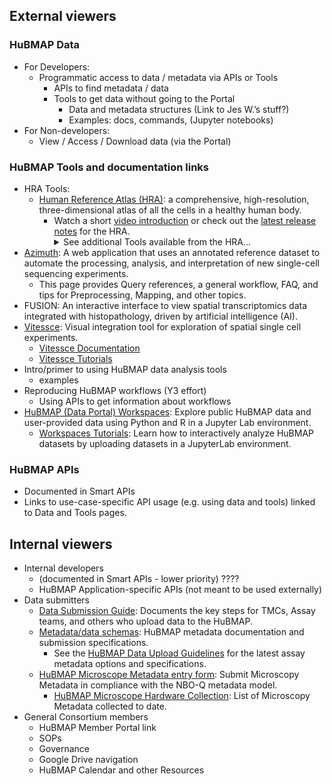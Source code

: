 ## External viewers
### HuBMAP Data
- For Developers:
  - Programmatic access to data / metadata via APIs or Tools
    - APIs to find metadata / data
    - Tools to get data without going to the Portal
      - Data and metadata structures (Link to Jes W.’s stuff?)
      - Examples: docs, commands, (Jupyter notebooks) 
- For Non-developers:
  - View / Access / Download data (via the Portal)

### HuBMAP Tools and documentation links
- HRA Tools:
  - <a href="https://humanatlas.io">Human Reference Atlas (HRA)</a>: a comprehensive, high-resolution, three-dimensional atlas of all the cells in a healthy human body.
    - Watch a short <a href="https://www.youtube.com/watch?v=DDmP_7vDy-o">video introduction</a> or check out the <a href="https://humanatlas.io/release-notes/v2.1">latest release notes</a> for the HRA.
      <details>
      <summary>See additional Tools available from the HRA... </summary>
      <ul>
        <li><a href="https://humanatlas.io/asctb-reporter">(ASCT+B) Reporter</a>: Compare Anatomical Structures, Cell Types, and Biomarker Tables with this visualization tool. Watch a <a href="https://youtu.be/pzUFmDhQEO8">tutorial video</a> for the ASCT+B Reporter.</li>
        <li><a href="https://humanatlas.io/cell-population-graphs">Cell Population Graphs</a>: An interactive tool for exploring and comparing cell populations.</li>
        <li><a href="https://humanatlas.io/registration-user-interface">Registration User Interface (RUI)</a>: Register and annotate organs. Includes an overview of the interface, basic steps for using the RUI, a short video tutorial, and a link to the RUI. Link to the <a href="https://zenodo.org/records/6628366"> RUI SOP</a>.</li>
        <li><a href="https://humanatlas.io/exploration-user-interface">Exploration User Interface (EUI)</a>: Interact with registered organs. Includes an overview of the interface, basic steps for using the EUI, short video tutorials, and a link to the EUI.</li>
        <li><a href="https://humanatlas.io/organ-gallery-in-vr">VR Organ Gallery</a>: Immersive experience for exploring organs. Includes an overview of the Organ Gallery, an opportunity to provide feedback, and documentation. See also the <a href="https://github.com/cns-iu/hra-organ-gallery-in-vr/blob/main/README.md">README</a> for the VR Organ Gallery.</li>
        <li><a href="https://humanatlas.io/millitome">Millitome</a>: 3D-printed tool for organ sectioning. Read an overview of millitomes, see images of 3-D printed millitomes, and browse the latest millitome gallery.</li>
        <li><a href="https://humanatlas.io/api">APIs</a> for querying and interacting with the HRA.</li>
     </ul></details>
- <a href="https://azimuth.hubmapconsortium.org/?_gl=1*w6lgc7*_ga*MjAwNDc0MTM0OC4xNzE0NzUzMTY4*_ga_N77K0HBGRV*MTcyMjQ4NDIwNi4zMzkuMC4xNzIyNDg0MjA2LjAuMC4w">Azimuth</a>: A web application that uses an annotated reference dataset to automate the processing, analysis, and interpretation of new single-cell sequencing experiments.
  - This page provides Query references, a general workflow, FAQ, and tips for Preprocessing, Mapping, and other topics.
- FUSION: An interactive interface to view spatial transcriptomics data integrated with histopathology, driven by artificial intelligence (AI).
- <a href="https://vitessce.io/">Vitessce</a>: Visual integration tool for exploration of spatial single cell experiments.
  - <a href="https://vitessce.io/docs/">Vitessce Documentation</a>
  - <a href="https://vitessce.io/docs/tutorials/">Vitessce Tutorials</a>
- Intro/primer to using HuBMAP data analysis tools
  - examples
- Reproducing HuBMAP workflows (Y3 effort)
  - Using APIs to get information about workflows
- <a href="https://portal.hubmapconsortium.org/workspaces">HuBMAP (Data Portal) Workspaces</a>: Explore public HuBMAP data and user-provided data using Python and R in a Jupyter Lab environment.
  - <a href="https://portal.hubmapconsortium.org/tutorials/workspaces">Workspaces Tutorials</a>: Learn how to interactively analyze HuBMAP datasets by uploading datasets in a JupyterLab environment.

### HuBMAP APIs 
- Documented in Smart APIs 
- Links to use-case-specific API usage (e.g. using data and tools) linked to Data and Tools pages.

## Internal viewers
- Internal developers 
  - (documented in Smart APIs - lower priority) ????
  - HuBMAP Application-specific APIs (not meant to be used externally)
- Data submitters
  - <a href="https://docs.hubmapconsortium.org/data-submission/">Data Submission Guide</a>: Documents the key steps for TMCs, Assay teams, and others who upload data to the HuBMAP.
  - <a href="https://docs.hubmapconsortium.org/metadata">Metadata/data schemas</a>: HuBMAP metadata documentation and submission specifications.
    -  See the <a href="https://hubmapconsortium.github.io/ingest-validation-tools/">HuBMAP Data Upload Guidelines</a> for the latest assay metadata options and specifications.
  - <a href="https://docs.google.com/forms/d/14tBFAfMy82qQGAR1ECIljCJDaHxQUS-o6z0526jpUuQ/edit?ts=662feb8b">HuBMAP Microscope Metadata entry form</a>: Submit Microscopy Metadata in compliance with the NBO-Q metadata model.
    - <a href="https://docs.google.com/spreadsheets/d/1Ju1_mvqTk1B8I8Ot6EKFKZuQbwkJy4NwzVgwoITWWYw/edit?gid=0#gid=0">HuBMAP Microscope Hardware Collection</a>: List of Microscopy Metadata collected to date.
- General Consortium members 
  - HuBMAP Member Portal link
  - SOPs
  - Governance
  - Google Drive navigation
  - HuBMAP Calendar and other Resources
